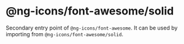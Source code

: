 # @ng-icons/font-awesome/solid

Secondary entry point of `@ng-icons/font-awesome`. It can be used by importing from `@ng-icons/font-awesome/solid`.
